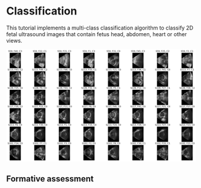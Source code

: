 # Classification

This tutorial implements a multi-class classification algorithm to classify 2D fetal ultrasound images that contain fetus head, abdomen, heart or other views.

<img src="../../docs/media/classification.jpg" alt="alt text"/>


## Formative assessment
